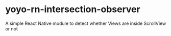 # yoyo-rn-intersection-observer
A simple React Native module to detect whether Views are inside ScrollView or not
